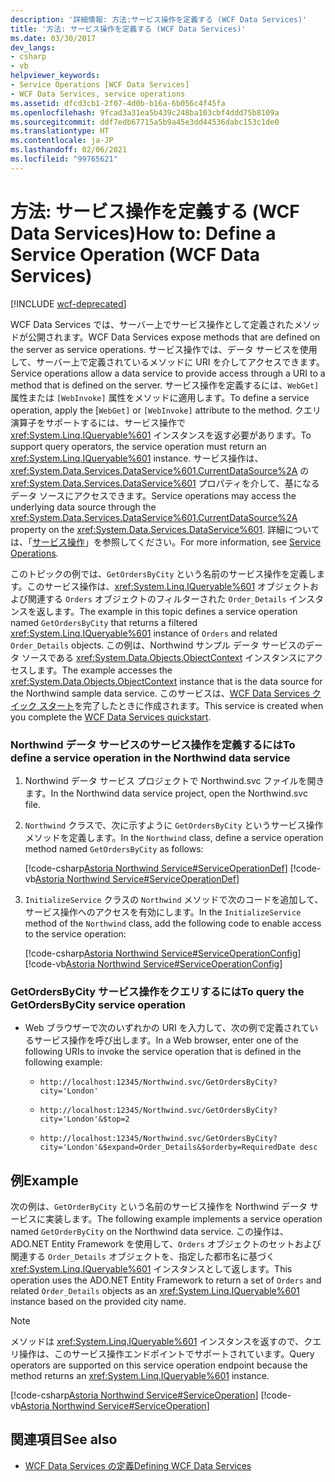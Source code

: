 ```yaml
---
description: '詳細情報: 方法:サービス操作を定義する (WCF Data Services)'
title: '方法: サービス操作を定義する (WCF Data Services)'
ms.date: 03/30/2017
dev_langs:
- csharp
- vb
helpviewer_keywords:
- Service Operations [WCF Data Services]
- WCF Data Services, service operations
ms.assetid: dfcd3cb1-2f07-4d0b-b16a-6b056c4f45fa
ms.openlocfilehash: 9fcad3a31ea5b439c248ba103cbf4ddd75b8109a
ms.sourcegitcommit: ddf7edb67715a5b9a45e3dd44536dabc153c1de0
ms.translationtype: HT
ms.contentlocale: ja-JP
ms.lasthandoff: 02/06/2021
ms.locfileid: "99765621"
---
```

# <a name="how-to-define-a-service-operation-wcf-data-services"></a><span data-ttu-id="18569-103">方法: サービス操作を定義する (WCF Data Services)</span><span class="sxs-lookup"><span data-stu-id="18569-103">How to: Define a Service Operation (WCF Data Services)</span></span>

[!INCLUDE [wcf-deprecated](~/includes/wcf-deprecated.md)]

<span data-ttu-id="18569-104">WCF Data Services では、サーバー上でサービス操作として定義されたメソッドが公開されます。</span><span class="sxs-lookup"><span data-stu-id="18569-104">WCF Data Services expose methods that are defined on the server as service operations.</span></span> <span data-ttu-id="18569-105">サービス操作では、データ サービスを使用して、サーバー上で定義されているメソッドに URI を介してアクセスできます。</span><span class="sxs-lookup"><span data-stu-id="18569-105">Service operations allow a data service to provide access through a URI to a method that is defined on the server.</span></span> <span data-ttu-id="18569-106">サービス操作を定義するには、`WebGet]` 属性または `[WebInvoke]` 属性をメソッドに適用します。</span><span class="sxs-lookup"><span data-stu-id="18569-106">To define a service operation, apply the [`WebGet]` or `[WebInvoke]` attribute to the method.</span></span> <span data-ttu-id="18569-107">クエリ演算子をサポートするには、サービス操作で <xref:System.Linq.IQueryable%601> インスタンスを返す必要があります。</span><span class="sxs-lookup"><span data-stu-id="18569-107">To support query operators, the service operation must return an <xref:System.Linq.IQueryable%601> instance.</span></span> <span data-ttu-id="18569-108">サービス操作は、<xref:System.Data.Services.DataService%601.CurrentDataSource%2A> の <xref:System.Data.Services.DataService%601> プロパティを介して、基になるデータ ソースにアクセスできます。</span><span class="sxs-lookup"><span data-stu-id="18569-108">Service operations may access the underlying data source through the <xref:System.Data.Services.DataService%601.CurrentDataSource%2A> property on the <xref:System.Data.Services.DataService%601>.</span></span> <span data-ttu-id="18569-109">詳細については、「[サービス操作](service-operations-wcf-data-services.md)」を参照してください。</span><span class="sxs-lookup"><span data-stu-id="18569-109">For more information, see [Service Operations](service-operations-wcf-data-services.md).</span></span>

<span data-ttu-id="18569-110">このトピックの例では、`GetOrdersByCity` という名前のサービス操作を定義します。このサービス操作は、<xref:System.Linq.IQueryable%601> オブジェクトおよび関連する `Orders` オブジェクトのフィルターされた `Order_Details` インスタンスを返します。</span><span class="sxs-lookup"><span data-stu-id="18569-110">The example in this topic defines a service operation named `GetOrdersByCity` that returns a filtered <xref:System.Linq.IQueryable%601> instance of `Orders` and related `Order_Details` objects.</span></span> <span data-ttu-id="18569-111">この例は、Northwind サンプル データ サービスのデータ ソースである <xref:System.Data.Objects.ObjectContext> インスタンスにアクセスします。</span><span class="sxs-lookup"><span data-stu-id="18569-111">The example accesses the <xref:System.Data.Objects.ObjectContext> instance that is the data source for the Northwind sample data service.</span></span> <span data-ttu-id="18569-112">このサービスは、[WCF Data Services クイック スタート](quickstart-wcf-data-services.md)を完了したときに作成されます。</span><span class="sxs-lookup"><span data-stu-id="18569-112">This service is created when you complete the [WCF Data Services quickstart](quickstart-wcf-data-services.md).</span></span>

### <a name="to-define-a-service-operation-in-the-northwind-data-service"></a><span data-ttu-id="18569-113">Northwind データ サービスのサービス操作を定義するには</span><span class="sxs-lookup"><span data-stu-id="18569-113">To define a service operation in the Northwind data service</span></span>

1. <span data-ttu-id="18569-114">Northwind データ サービス プロジェクトで Northwind.svc ファイルを開きます。</span><span class="sxs-lookup"><span data-stu-id="18569-114">In the Northwind data service project, open the Northwind.svc file.</span></span>

2. <span data-ttu-id="18569-115">`Northwind` クラスで、次に示すように `GetOrdersByCity` というサービス操作メソッドを定義します。</span><span class="sxs-lookup"><span data-stu-id="18569-115">In the `Northwind` class, define a service operation method named `GetOrdersByCity` as follows:</span></span>

     [!code-csharp[Astoria Northwind Service#ServiceOperationDef](../../../../samples/snippets/csharp/VS_Snippets_Misc/astoria_northwind_service/cs/northwind2.svc.cs#serviceoperationdef)]
     [!code-vb[Astoria Northwind Service#ServiceOperationDef](../../../../samples/snippets/visualbasic/VS_Snippets_Misc/astoria_northwind_service/vb/northwind2.svc.vb#serviceoperationdef)]

3. <span data-ttu-id="18569-116">`InitializeService` クラスの `Northwind` メソッドで次のコードを追加して、サービス操作へのアクセスを有効にします。</span><span class="sxs-lookup"><span data-stu-id="18569-116">In the `InitializeService` method of the `Northwind` class, add the following code to enable access to the service operation:</span></span>

     [!code-csharp[Astoria Northwind Service#ServiceOperationConfig](../../../../samples/snippets/csharp/VS_Snippets_Misc/astoria_northwind_service/cs/northwind2.svc.cs#serviceoperationconfig)]
     [!code-vb[Astoria Northwind Service#ServiceOperationConfig](../../../../samples/snippets/visualbasic/VS_Snippets_Misc/astoria_northwind_service/vb/northwind2.svc.vb#serviceoperationconfig)]

### <a name="to-query-the-getordersbycity-service-operation"></a><span data-ttu-id="18569-117">GetOrdersByCity サービス操作をクエリするには</span><span class="sxs-lookup"><span data-stu-id="18569-117">To query the GetOrdersByCity service operation</span></span>

- <span data-ttu-id="18569-118">Web ブラウザーで次のいずれかの URI を入力して、次の例で定義されているサービス操作を呼び出します。</span><span class="sxs-lookup"><span data-stu-id="18569-118">In a Web browser, enter one of the following URIs to invoke the service operation that is defined in the following example:</span></span>

  - `http://localhost:12345/Northwind.svc/GetOrdersByCity?city='London'`

  - `http://localhost:12345/Northwind.svc/GetOrdersByCity?city='London'&$top=2`

  - `http://localhost:12345/Northwind.svc/GetOrdersByCity?city='London'&$expand=Order_Details&$orderby=RequiredDate desc`

## <a name="example"></a><span data-ttu-id="18569-119">例</span><span class="sxs-lookup"><span data-stu-id="18569-119">Example</span></span>

<span data-ttu-id="18569-120">次の例は、`GetOrderByCity` という名前のサービス操作を Northwind データ サービスに実装します。</span><span class="sxs-lookup"><span data-stu-id="18569-120">The following example implements a service operation named `GetOrderByCity` on the Northwind data service.</span></span> <span data-ttu-id="18569-121">この操作は、ADO.NET Entity Framework を使用して、`Orders` オブジェクトのセットおよび関連する `Order_Details` オブジェクトを、指定した都市名に基づく <xref:System.Linq.IQueryable%601> インスタンスとして返します。</span><span class="sxs-lookup"><span data-stu-id="18569-121">This operation uses the ADO.NET Entity Framework to return a set of `Orders` and related `Order_Details` objects as an <xref:System.Linq.IQueryable%601> instance based on the provided city name.</span></span>

> [!NOTE]
> <span data-ttu-id="18569-122">メソッドは <xref:System.Linq.IQueryable%601> インスタンスを返すので、クエリ操作は、このサービス操作エンドポイントでサポートされています。</span><span class="sxs-lookup"><span data-stu-id="18569-122">Query operators are supported on this service operation endpoint because the method returns an <xref:System.Linq.IQueryable%601> instance.</span></span>

[!code-csharp[Astoria Northwind Service#ServiceOperation](../../../../samples/snippets/csharp/VS_Snippets_Misc/astoria_northwind_service/cs/northwind2.svc.cs#serviceoperation)]
[!code-vb[Astoria Northwind Service#ServiceOperation](../../../../samples/snippets/visualbasic/VS_Snippets_Misc/astoria_northwind_service/vb/northwind2.svc.vb#serviceoperation)]

## <a name="see-also"></a><span data-ttu-id="18569-123">関連項目</span><span class="sxs-lookup"><span data-stu-id="18569-123">See also</span></span>

- [<span data-ttu-id="18569-124">WCF Data Services の定義</span><span class="sxs-lookup"><span data-stu-id="18569-124">Defining WCF Data Services</span></span>](defining-wcf-data-services.md)

